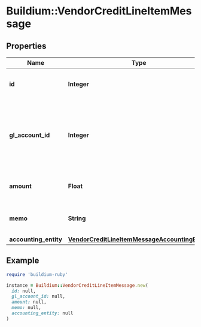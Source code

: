 # Buildium::VendorCreditLineItemMessage

## Properties

| Name | Type | Description | Notes |
| ---- | ---- | ----------- | ----- |
| **id** | **Integer** | Vendor credit line item unique identifier. | [optional] |
| **gl_account_id** | **Integer** | Unique identifier of the general ledger account associated with the vendor credit. | [optional] |
| **amount** | **Float** | Amount of the vendor credit line item. | [optional] |
| **memo** | **String** | Memo for the vendor credit line item. | [optional] |
| **accounting_entity** | [**VendorCreditLineItemMessageAccountingEntity**](VendorCreditLineItemMessageAccountingEntity.md) |  | [optional] |

## Example

```ruby
require 'buildium-ruby'

instance = Buildium::VendorCreditLineItemMessage.new(
  id: null,
  gl_account_id: null,
  amount: null,
  memo: null,
  accounting_entity: null
)
```

